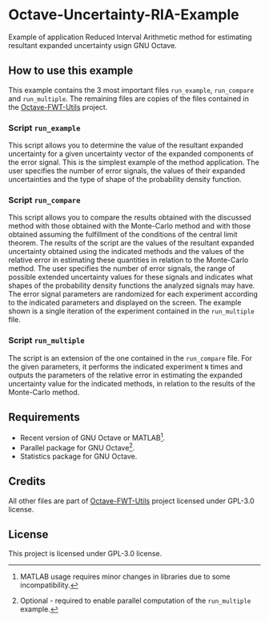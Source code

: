 # Octave-Uncertainty-RIA-Example

Example of application Reduced Interval Arithmetic method for estimating resultant expanded uncertainty usign GNU Octave.

## How to use this example

This example contains the 3 most important files `run_example`, `run_compare` and `run_multiple`. The remaining files are copies of the files contained in the [Octave-FWT-Utils](https://github.com/Kuszki/Octave-FWT-Utils) project.

### Script `run_example`

This script allows you to determine the value of the resultant expanded uncertainty for a given uncertainty vector of the expanded components of the error signal. This is the simplest example of the method application. The user specifies the number of error signals, the values ​​of their expanded uncertainties and the type of shape of the probability density function.

### Script `run_compare`

This script allows you to compare the results obtained with the discussed method with those obtained with the Monte-Carlo method and with those obtained assuming the fulfillment of the conditions of the central limit theorem. The results of the script are the values ​​of the resultant expanded uncertainty obtained using the indicated methods and the values ​​of the relative error in estimating these quantities in relation to the Monte-Carlo method. The user specifies the number of error signals, the range of possible extended uncertainty values ​​for these signals and indicates what shapes of the probability density functions the analyzed signals may have. The error signal parameters are randomized for each experiment according to the indicated parameters and displayed on the screen. The example shown is a single iteration of the experiment contained in the `run_multiple` file.

### Script `run_multiple`

The script is an extension of the one contained in the `run_compare` file. For the given parameters, it performs the indicated experiment `N` times and outputs the parameters of the relative error in estimating the expanded uncertainty value for the indicated methods, in relation to the results of the Monte-Carlo method.

## Requirements

- Recent version of GNU Octave or MATLAB[^1].
- Parallel package for GNU Octave[^2].
- Statistics package for GNU Octave.

[^1]: MATLAB usage requires minor changes in libraries due to some incompatibility.
[^2]: Optional - required to enable parallel computation of the `run_multiple` example.

## Credits

All other files are part of [Octave-FWT-Utils](https://github.com/Kuszki/Octave-FWT-Utils) project licensed under GPL-3.0 license.

## License

This project is licensed under GPL-3.0 license.
